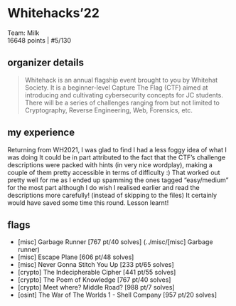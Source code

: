 # Whitehacks’22
Team: Milk <br> 16648 points | #5/130

## organizer details
> Whitehack is an annual flagship event brought to you by Whitehat Society. It is a beginner-level Capture The Flag (CTF) aimed at introducing and cultivating cybersecurity concepts for JC students. There will be a series of challenges ranging from but not limited to Cryptography, Reverse Engineering, Web, Forensics, etc.
> 
## my experience
Returning from WH2021, I was glad to find I had a less foggy idea of what I was doing It could be in part attributed to the fact that the CTF’s challenge descriptions were packed with hints (in very nice wordplay), making a couple of them pretty accessible in terms of difficulty :) That worked out pretty well for me as I ended up spamming the ones tagged “easy/medium” for the most part although I do wish I realised earlier and read the descriptions more carefully! (instead of skipping to the files) It certainly would have saved some time this round. Lesson learnt!

## flags 
* [misc] Garbage Runner [767 pt/40 solves] (../misc/[misc] Garbage runner)
* [misc] Escape Plane [606 pt/48 solves]
* [misc] Never Gonna Stitch You Up [233 pt/65 solves]  
* [crypto] The Indecipherable Cipher [441 pt/55 solves]
* [crypto] The Poem of Knowledge [767 pt/40 solves] 
* [crypto] Meet where? Middle Road? [988 pt/7 solves]
* [osint] The War of The Worlds 1 - Shell Company [957 pt/20 solves] 


